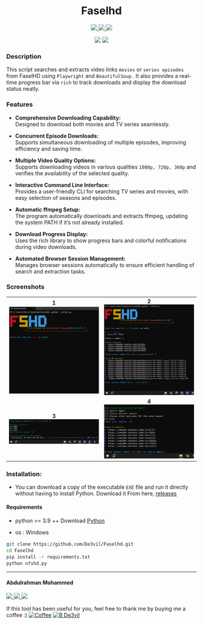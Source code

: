 <h1 align="center">
  <br>
  <br>
  Faselhd
  <br>  
</h1>
<p align="center">
  <a href="https://t.me/De3vil_3">
     <img src="https://img.shields.io/badge/De3vil_3-blue?style=for-the-badge&logo=Telegram&logoColor=00AEFF&labelColor=black&color=black">
</a>
  <a href="https://www.facebook.com/De3vil.3">
     <img src="https://img.shields.io/badge/De3vil.3-blue?style=for-the-badge&logo=Facebook&logoColor=00AEFF&labelColor=black&color=black">
  </a>
</a>
  <a href="https://x.com/De3vil0">
     <img src="https://img.shields.io/badge/De3vil0-blue?style=for-the-badge&logo=x&logoColor=00AEFF&labelColor=black&color=black">
  </a>



<p align="center">
  <img src="https://img.shields.io/badge/Author-De3vil-orange">
  <img src="https://img.shields.io/badge/Written%20In-Python-blue?style=flat-square">
</p>


### Description
This script searches and extracts video links `movies` or `series episodes` from FaselHD using `Playwright` and `BeautifulSoup.` 
It also provides a real-time progress bar via `rich` to track downloads and display the download status neatly.

### Features
- **Comprehensive Downloading Capability:**  
  Designed to download both movies and TV series seamlessly.

- **Concurrent Episode Downloads:**  
  Supports simultaneous downloading of multiple episodes, improving efficiency and saving time.
  
- **Multiple Video Quality Options:**  
  Supports downloading videos in various qualities `1080p, 720p, 360p` and verifies the availability of the selected quality.
  
- **Interactive Command Line Interface:**  
  Provides a user-friendly CLI for searching TV series and movies, with easy selection of seasons and episodes.
  
- **Automatic ffmpeg Setup:**  
  The program automatically downloads and extracts ffmpeg, updating the system PATH if it’s not already installed.

- **Download Progress Display:**  
  Uses the rich library to show progress bars and colorful notifications during video downloads.

- **Automated Browser Session Management:**  
    Manages browser sessions automatically to ensure efficient handling of search and extraction tasks.

### Screenshots
<table align="center">
  <tr>
    <td align="center">
      <strong>1</strong><br>
      <img src="https://github.com/De3vil/Faselhd/blob/main/scr/1.jpg" alt="Image 1" width="500">
    </td>
    <td align="center">
      <strong>2</strong><br>
      <img src="https://github.com/De3vil/Faselhd/blob/main/scr/2.jpg" alt="Image 2" width="500">
    </td>
  </tr>
  <tr>
    <td align="center">
      <strong>3</strong><br>
      <img src="https://github.com/De3vil/Faselhd/blob/main/scr/3.jpg" alt="Image 3" width="500">
    </td>
    <td align="center">
      <strong>4</strong><br>
      <img src="https://github.com/De3vil/Faselhd/blob/main/scr/4.jpg" alt="Image 4" width="500">
    </td>
  </tr>
</table>



### Installation:

* You can download a copy of the executable `EXE` file and run it directly without having to install Python. Download it From here, [releases](https://github.com/De3vil/Faselhd/releases)

#### Requirements
* python >= 3.9 ++ Download [Python](https://www.python.org/ftp/python/3.8.10/python-3.8.10-amd64.exe](https://www.python.org/ftp/python/3.13.2/python-3.13.2-amd64.exe))


* os : Windows

```bash
git clone https://github.com/De3vil/Faselhd.git
cd Faselhd
pip install -r requirements.txt
python nfshd.py
```


***
<h4> Abdulrahman Mohammed </h4>
  <a href="https://t.me/De3vil_3">
     <img src="https://img.shields.io/badge/De3vil_3-blue?style=for-the-badge&logo=Telegram&logoColor=00AEFF&labelColor=black&color=black">
</a>
  <a href="https://www.facebook.com/De3vil.3">
     <img src="https://img.shields.io/badge/De3vil.3-blue?style=for-the-badge&logo=Facebook&logoColor=00AEFF&labelColor=black&color=black">
  </a>
</a>
  <a href="https://x.com/De3vil0">
     <img src="https://img.shields.io/badge/De3vil0-blue?style=for-the-badge&logo=x&logoColor=00AEFF&labelColor=black&color=black">
  </a>


If this tool has been useful for you, feel free to thank me by buying me a coffee :)
[![Coffee](https://www.buymeacoffee.com/assets/img/custom_images/orange_img.png)](https://www.buymeacoffee.com/De3vil)
 [![B De3vil](https://img.shields.io/badge/$-support-ff69b4.svg?style=flat)](https://www.paypal.com/paypalme/De3vil01)
